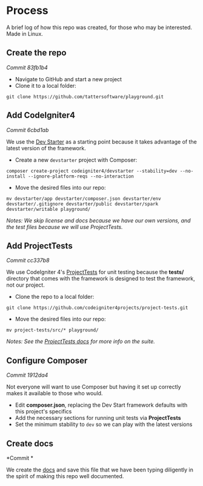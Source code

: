 # Process

A brief log of how this repo was created, for those who may be interested. Made in Linux.

## Create the repo

*Commit 83fb1b4*

* Navigate to GitHub and start a new project
* Clone it to a local folder:

`git clone https://github.com/tattersoftware/playground.git`

## Add CodeIgniter4

*Commit 6cbd1ab*

We use the [Dev Starter](https://codeigniter4.github.io/userguide/installation/installing_composer.html#dev-starter)
as a starting point because it takes advantage of the latest version of the framework.

* Create a new `devstarter` project with Composer:

`composer create-project codeigniter4/devstarter --stability=dev --no-install --ignore-platform-reqs --no-interaction`
	
* Move the desired files into our repo:

`mv devstarter/app devstarter/composer.json devstarter/env devstarter/.gitignore devstarter/public devstarter/spark devstarter/writable playground/`

*Notes: We skip license and docs because we have our own versions, and the test files because we will use ProjectTests.*

## Add ProjectTests

*Commit cc337b8*

We use CodeIgniter 4's [ProjectTests](https://github.com/codeigniter4projects/project-tests)
for unit testing because the **tests/** directory that comes with the framework is designed
to test the framework, not our project.

* Clone the repo to a local folder:

`git clone https://github.com/codeigniter4projects/project-tests.git`

* Move the desired files into our repo:

`mv project-tests/src/* playground/`

*Notes: See the [ProjectTests docs](https://github.com/codeigniter4projects/project-tests/blob/develop/README.md) for more info on the suite.*

## Configure Composer

*Commit 1912da4*

Not everyone will want to use Composer but having it set up correctly makes it available
to those who would.

* Edit **composer.json**, replacing the Dev Start framework defaults with this project's specifics
* Add the necessary sections for running unit tests via **ProjectTests**
* Set the minimum stability to `dev` so we can play with the latest versions

## Create docs

*Commit *

We create the [docs](docs/) and save this file that we have been typing diligently
in the spirit of making this repo well documented.
